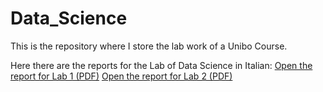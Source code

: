 # Data_Science
This is the repository where I store the lab work of a Unibo Course.

Here there are the reports for the Lab of Data Science in Italian:
[Open the report for Lab 1 (PDF)](lab1/Pivi_Riccardo_DS.pdf) 
[Open the report for Lab 2 (PDF)](lab2/Lab2_data_science.pdf)
